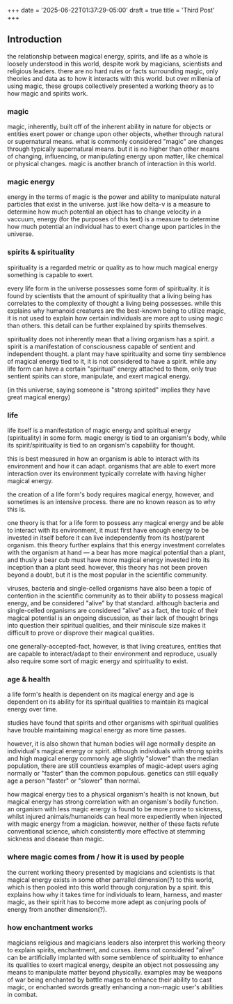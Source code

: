 +++
date = '2025-06-22T01:37:29-05:00'
draft = true
title = 'Third Post'
+++

## Introduction

the relationship between magical energy, spirits, and life as a whole is loosely understood in this world, despite work by magicians, scientists and religious leaders. there are no hard rules or facts surrounding magic, only theories and data as to how it interacts with this world. but over millenia of using magic, these groups collectively presented a working theory as to how magic and spirits work.


### magic
magic, inherently, built off of the inherent ability in nature for objects or entities exert power or change upon other objects, whether through natural or supernatural means. what is commonly considered "magic" are changes through typically supernatural means. but it is no higher than other means of changing, influencing, or manipulating energy upon matter, like chemical or physical changes. magic is another branch of interaction in this world.


### magic energy
energy in the terms of magic is the power and ability to manipulate natural particles that exist in the universe. just like how delta-v is a measure to determine how much potential an object has to change velocity in a vaccuum, energy (for the purposes of this text) is a measure to determine how much potential an individual has to exert change upon particles in the universe.


### spirits & spirituality
spirituality is a regarded metric or quality as to how much magical energy something is capable to exert.

every life form in the universe possesses some form of spirituality. it is found by scientists that the amount of spirituality that a living being has correlates to the complexity of thought a living being possesses. while this explains why humanoid creatures are the best-known being to utilize magic, it is not used to explain how certain individuals are more apt to using magic than others. this detail can be further explained by spirits themselves.

spirituality does not inherently mean that a living organism has a spirit. a spirit is a manifestation of consciousness capable of sentient and independent thought. a plant may have spirituality and some tiny semblence of magical energy tied to it, it is not considered to have a spirit. while any life form can have a certain "spiritual" energy attached to them, only true sentient spirits can store, manipulate, and exert magical energy.

(in this universe, saying someone is "strong spirited" implies they have great magical energy)


### life
life itself is a manifestation of magic energy and spiritual energy (spirituality) in some form. magic energy is tied to an organism's body, while its spirit/spirituality is tied to an organism's capability for thought.

this is best measured in how an organism is able to interact with its environment and how it can adapt. organisms that are able to exert more interaction over its environment typically correlate with having higher magical energy.

the creation of a life form's body requires magical energy, however, and sometimes is an intensive process. there are no known reason as to why this is. 

one theory is that for a life form to possess any magical energy and be able to interact with its environment, it must first have enough energy to be invested in itself before it can live independently from its host/parent organism. this theory further explains that this energy investment correlates with the organism at hand — a bear has more magical potential than a plant, and thusly a bear cub must have more magical energy invested into its inception than a plant seed. however, this theory has not been proven beyond a doubt, but it is the most popular in the scientific community.

viruses, bacteria and single-celled organisms have also been a topic of contention in the scientific community as to their ability to possess magical energy, and be considered "alive" by that standard. although bacteria and single-celled organisms are considered "alive" as a fact, the topic of their magical potential is an ongoing discussion, as their lack of thought brings into question their spiritual qualities, and their miniscule size makes it difficult to prove or disprove their magical qualities.

one generally-accepted-fact, however, is that living creatures, entities that are capable to interact/adapt to their environment and reproduce, usually also require some sort of magic energy and spirituality to exist.


### age & health
a life form's health is dependent on its magical energy and age is dependent on its ability for its spiritual qualities to maintain its magical energy over time.

studies have found that spirits and other organisms with spiritual qualities have trouble maintaining magical energy as more time passes. 

however, it is also shown that human bodies will age normally despite an individual's magical energy or spirit. although individuals with strong spirits and high magical energy commonly age slightly "slower" than the median population, there are still countless examples of magic-adept users aging normally or "faster" than the common populous. genetics can still equally age a person "faster" or "slower" than normal.

how magical energy ties to a physical organism's health is not known, but magical energy has strong correlation with an organism's bodily function. an organism with less magic energy is found to be more prone to sickness, whilst injured animals/humanoids can heal more expediently when injected with magic energy from a magician. however, neither of these facts refute conventional science, which consistently more effective at stemming sickness and disease than magic.


### where magic comes from / how it is used by people
the current working theory presented by magicians and scientists is that magical energy exists in some other parrallel dimension(?) to this world, which is then pooled into this world through conjuration by a spirit. this explains how why it takes time for individuals to learn, harness, and master magic, as their spirit has to become more adept as conjuring pools of energy from another dimension(?).


### how enchantment works
magicians religious and magicians leaders also interpret this working theory to explain spirits, enchantment, and curses. items not considered "alive" can be artificially implanted with some semblence of spirituality to enhance its qualities to exert magical energy, despite an object not possessing any means to manipulate matter beyond physically. examples may be weapons of war being enchanted by battle mages to enhance their ability to cast magic, or enchanted swords greatly enhancing a non-magic user's abilities in combat.